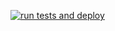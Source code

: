 [![run tests and deploy](https://github.com/happygeekme/CD-Jitske_Arends/actions/workflows/run-test_deploy.yml/badge.svg)](https://github.com/happygeekme/CD-Jitske_Arends/actions/workflows/run-test_deploy.yml)